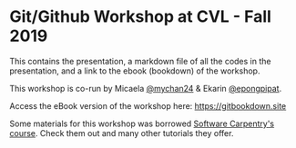 # Git/Github Workshop at CVL - Fall 2019

This contains the presentation, a markdown file of all the codes in the presentation, and a link to the ebook (bookdown) of the workshop.

This workshop is co-run by Micaela [@mychan24](https://github.com/mychan24) & Ekarin [@epongpipat](https://github.com/epongpipat).

Access the eBook version of the workshop here: https://gitbookdown.site

Some materials for this workshop was borrowed [Software Carpentry's course](https://swcarpentry.github.io/git-novice/). Check them out and many other tutorials they offer.
